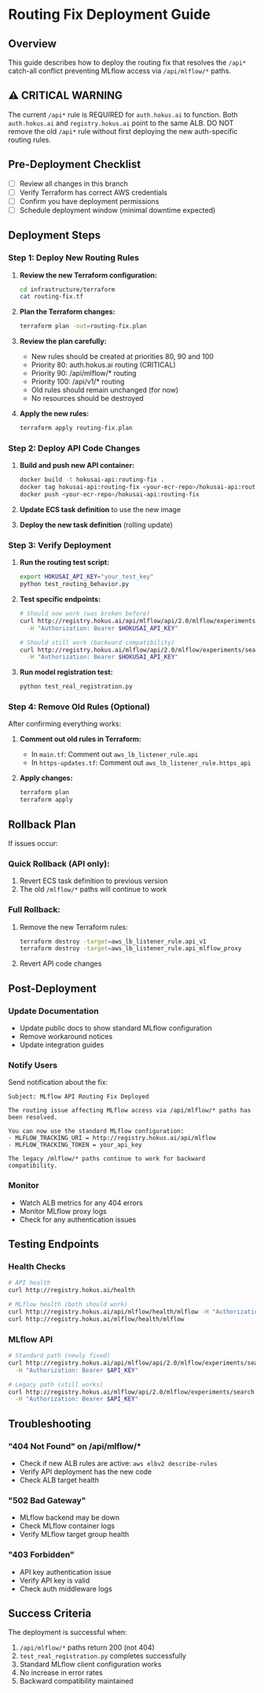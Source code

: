 # Routing Fix Deployment Guide

## Overview

This guide describes how to deploy the routing fix that resolves the `/api*` catch-all conflict preventing MLflow access via `/api/mlflow/*` paths.

## ⚠️ CRITICAL WARNING

The current `/api*` rule is REQUIRED for `auth.hokus.ai` to function. Both `auth.hokus.ai` and `registry.hokus.ai` point to the same ALB. DO NOT remove the old `/api*` rule without first deploying the new auth-specific routing rules.

## Pre-Deployment Checklist

- [ ] Review all changes in this branch
- [ ] Verify Terraform has correct AWS credentials
- [ ] Confirm you have deployment permissions
- [ ] Schedule deployment window (minimal downtime expected)

## Deployment Steps

### Step 1: Deploy New Routing Rules

1. **Review the new Terraform configuration:**
   ```bash
   cd infrastructure/terraform
   cat routing-fix.tf
   ```

2. **Plan the Terraform changes:**
   ```bash
   terraform plan -out=routing-fix.plan
   ```

3. **Review the plan carefully:**
   - New rules should be created at priorities 80, 90 and 100
   - Priority 80: auth.hokus.ai routing (CRITICAL)
   - Priority 90: /api/mlflow/* routing
   - Priority 100: /api/v1/* routing
   - Old rules should remain unchanged (for now)
   - No resources should be destroyed

4. **Apply the new rules:**
   ```bash
   terraform apply routing-fix.plan
   ```

### Step 2: Deploy API Code Changes

1. **Build and push new API container:**
   ```bash
   docker build -t hokusai-api:routing-fix .
   docker tag hokusai-api:routing-fix <your-ecr-repo>/hokusai-api:routing-fix
   docker push <your-ecr-repo>/hokusai-api:routing-fix
   ```

2. **Update ECS task definition** to use the new image

3. **Deploy the new task definition** (rolling update)

### Step 3: Verify Deployment

1. **Run the routing test script:**
   ```bash
   export HOKUSAI_API_KEY="your_test_key"
   python test_routing_behavior.py
   ```

2. **Test specific endpoints:**
   ```bash
   # Should now work (was broken before)
   curl http://registry.hokus.ai/api/mlflow/api/2.0/mlflow/experiments/search \
     -H "Authorization: Bearer $HOKUSAI_API_KEY"
   
   # Should still work (backward compatibility)
   curl http://registry.hokus.ai/mlflow/api/2.0/mlflow/experiments/search \
     -H "Authorization: Bearer $HOKUSAI_API_KEY"
   ```

3. **Run model registration test:**
   ```bash
   python test_real_registration.py
   ```

### Step 4: Remove Old Rules (Optional)

After confirming everything works:

1. **Comment out old rules in Terraform:**
   - In `main.tf`: Comment out `aws_lb_listener_rule.api`
   - In `https-updates.tf`: Comment out `aws_lb_listener_rule.https_api`

2. **Apply changes:**
   ```bash
   terraform plan
   terraform apply
   ```

## Rollback Plan

If issues occur:

### Quick Rollback (API only):
1. Revert ECS task definition to previous version
2. The old `/mlflow/*` paths will continue to work

### Full Rollback:
1. Remove the new Terraform rules:
   ```bash
   terraform destroy -target=aws_lb_listener_rule.api_v1
   terraform destroy -target=aws_lb_listener_rule.api_mlflow_proxy
   ```
2. Revert API code changes

## Post-Deployment

### Update Documentation
- Update public docs to show standard MLflow configuration
- Remove workaround notices
- Update integration guides

### Notify Users
Send notification about the fix:
```
Subject: MLflow API Routing Fix Deployed

The routing issue affecting MLflow access via /api/mlflow/* paths has been resolved.

You can now use the standard MLflow configuration:
- MLFLOW_TRACKING_URI = http://registry.hokus.ai/api/mlflow
- MLFLOW_TRACKING_TOKEN = your_api_key

The legacy /mlflow/* paths continue to work for backward compatibility.
```

### Monitor
- Watch ALB metrics for any 404 errors
- Monitor MLflow proxy logs
- Check for any authentication issues

## Testing Endpoints

### Health Checks
```bash
# API health
curl http://registry.hokus.ai/health

# MLflow health (both should work)
curl http://registry.hokus.ai/api/mlflow/health/mlflow -H "Authorization: Bearer $API_KEY"
curl http://registry.hokus.ai/mlflow/health/mlflow
```

### MLflow API
```bash
# Standard path (newly fixed)
curl http://registry.hokus.ai/api/mlflow/api/2.0/mlflow/experiments/search \
  -H "Authorization: Bearer $API_KEY"

# Legacy path (still works)
curl http://registry.hokus.ai/mlflow/api/2.0/mlflow/experiments/search \
  -H "Authorization: Bearer $API_KEY"
```

## Troubleshooting

### "404 Not Found" on /api/mlflow/*
- Check if new ALB rules are active: `aws elbv2 describe-rules`
- Verify API deployment has the new code
- Check ALB target health

### "502 Bad Gateway"
- MLflow backend may be down
- Check MLflow container logs
- Verify MLflow target group health

### "403 Forbidden"
- API key authentication issue
- Verify API key is valid
- Check auth middleware logs

## Success Criteria

The deployment is successful when:
1. `/api/mlflow/*` paths return 200 (not 404)
2. `test_real_registration.py` completes successfully
3. Standard MLflow client configuration works
4. No increase in error rates
5. Backward compatibility maintained